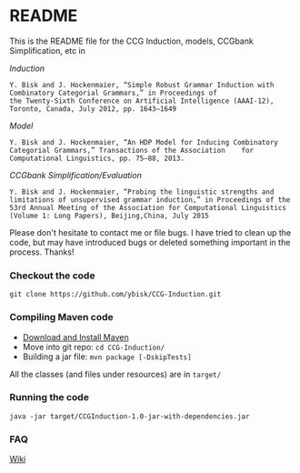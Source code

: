 # README #

This is the README file for the CCG Induction, models, CCGbank Simplification, etc in 

*Induction*

    Y. Bisk and J. Hockenmaier, “Simple Robust Grammar Induction with Combinatory Categorial Grammars,” in Proceedings of 
    the Twenty-Sixth Conference on Artificial Intelligence (AAAI-12), Toronto, Canada, July 2012, pp. 1643–1649

*Model*

    Y. Bisk and J. Hockenmaier, “An HDP Model for Inducing Combinatory Categorial Grammars,” Transactions of the Association    for Computational Linguistics, pp. 75–88, 2013.

*CCGbank Simplification/Evaluation*

    Y. Bisk and J. Hockenmaier, “Probing the linguistic strengths and limitations of unsupervised grammar induction,” in Proceedings of the 53rd Annual Meeting of the Association for Computational Linguistics (Volume 1: Long Papers), Beijing,China, July 2015


Please don't hesitate to contact me or file bugs.  I have tried to clean up the code, but may have introduced bugs or deleted something important in the process.  Thanks!

### Checkout the code ###
```
git clone https://github.com/ybisk/CCG-Induction.git
```

### Compiling Maven code ###
* [Download and Install Maven](http://maven.apache.org/download.cgi)
* Move into git repo:  ```cd CCG-Induction/ ```
* Building a jar file: ```mvn package [-DskipTests]```

All the classes (and files under resources) are in ```target/```

### Running the code ###
```java -jar target/CCGInduction-1.0-jar-with-dependencies.jar```


### FAQ ###
[Wiki](https://github.com/ybisk/CCG-Induction/wiki)
